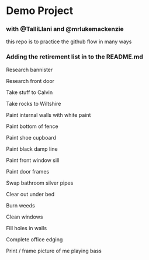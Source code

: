 # Demo Project

### with @TalliLlani and @mrlukemackenzie

this repo is to practice the github flow in many ways

### Adding the retirement list in to the README.md


Research bannister 

Research front door 

Take stuff to Calvin 

Take rocks to Wiltshire 

Paint internal walls with white paint 

Paint bottom of fence 

Paint shoe cupboard 

Paint black damp line 

Paint front window sill 

Paint door frames 

Swap bathroom silver pipes 

Clear out under bed 

Burn weeds 

Clean windows 

Fill holes in walls 

Complete office edging 

Print / frame picture of me playing bass 
